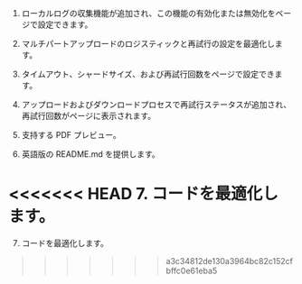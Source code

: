 1. ローカルログの収集機能が追加され、この機能の有効化または無効化をページで設定できます。

2. マルチパートアップロードのロジスティックと再試行の設定を最適化します。

3. タイムアウト、シャードサイズ、および再試行回数をページで設定できます。

4. アップロードおよびダウンロードプロセスで再試行ステータスが追加され、再試行回数がページに表示されます。

5. 支持する PDF プレビュー。

6. 英語版の README.md を提供します。

<<<<<<< HEAD
7. コードを最適化します。
=======
7. コードを最適化します。
>>>>>>> a3c34812de130a3964bc82c152cfbffc0e61eba5
